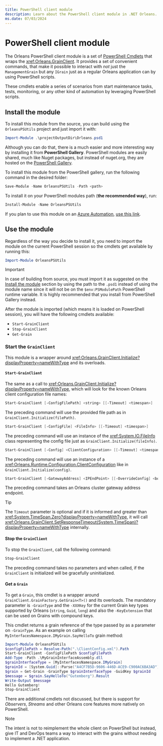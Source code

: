 ```yaml
---
title: PowerShell client module
description: Learn about the PowerShell client module in .NET Orleans.
ms.date: 07/03/2024
---
```


# PowerShell client module

The Orleans PowerShell client module is a set of [PowerShell Cmdlets](/powershell/scripting/developer/cmdlet/cmdlet-overview) that wraps the <xref:Orleans.GrainClient>. It provides a set of convenient commands, that make it possible to interact with _not_ just the `ManagementGrain` but any `IGrain` just as a regular Orleans application can by using PowerShell scripts.

These cmdlets enable a series of scenarios from start maintenance tasks, tests, monitoring, or any other kind of automation by leveraging PowerShell scripts.

## Install the module

To install this module from the source, you can build using the `OrleansPSUtils` project and just import it with:

```powershell
Import-Module .\projectOutputDir\Orleans.psd1
```

Although you can do that, there is a much easier and more interesting way by installing it from **PowerShell Gallery**. PowerShell modules are easily shared, much like Nuget packages, but instead of nuget.org, they are hosted on the [PowerShell Gallery](https://www.powershellgallery.com).

To install this module from the PowerShell gallery, run the following command in the desired folder:

```powershell
Save-Module -Name OrleansPSUtils -Path <path>
```

To install it on your PowerShell modules path (**the recommended way**), run:

```powershell
Install-Module -Name OrleansPSUtils
```

If you plan to use this module on an [Azure Automation](/azure/automation/overview), [use this link](https://www.powershellgallery.com/packages/Orleans/1.0.0/DeployItemToAzureAutomation?itemType=PSModule&requireLicenseAcceptance=False).

## Use the module

Regardless of the way you decide to install it, you need to import the module on the current PowerShell session so the cmdlets get available by running this:

```powershell
Import-Module OrleansPSUtils
```

> [!IMPORTANT]
> In case of building from source, you must import it as suggested on the [Install the module](#install-the-module) section by using the path to the `.psd1` instead of using the module name since it will not be on the `$env:PSModulePath` PowerShell runtime variable. It is highly recommended that you install from PowerShell Gallery instead.

After the module is imported (which means it is loaded on PowerShell session), you will have the following cmdlets available:

* `Start-GrainClient`
* `Stop-GrainClient`
* `Get-Grain`

### Start the `GrainClient`

This module is a wrapper around <xref:Orleans.GrainClient.Initialize?displayProperty=nameWithType> and its overloads.

#### `Start-GrainClient`

The same as a call to <xref:Orleans.GrainClient.Initialize?displayProperty=nameWithType>, which will look for the known Orleans client configuration file names:

```powershell
Start-GrainClient [-ConfigFilePath] <string> [[-Timeout] <timespan>]
```

The preceding command will use the provided file path as in `GrainClient.Initialize(filePath)`.

```powershell
Start-GrainClient [-ConfigFile] <FileInfo> [[-Timeout] <timespan>]
```

The preceding command will use an instance of the <xref:System.IO.FileInfo> class representing the config file just as `GrainClient.Initialize(fileInfo)`.

```powershell
Start-GrainClient [-Config] <ClientConfiguration> [[-Timeout] <timespan>]
```

The preceding command will use an instance of a <xref:Orleans.Runtime.Configuration.ClientConfiguration> like in `GrainClient.Initialize(config)`.

```powershell
Start-GrainClient [-GatewayAddress] <IPEndPoint> [[-OverrideConfig] <bool>] [[-Timeout] <timespan>]
```

The preceding command takes an Orleans cluster gateway address endpoint.

> [!TIP]
> The `Timeout` parameter is optional and if it is informed and greater than <xref:System.TimeSpan.Zero?displayProperty=nameWithType>, it will call <xref:Orleans.GrainClient.SetResponseTimeout(System.TimeSpan)?displayProperty=nameWithType> internally.

#### Stop the `GrainClient`

To stop the `GrainClient`, call the following command:

```powershell
Stop-GrainClient
```

The preceding command takes no parameters and when called, if the `GrainClient` is initialized will be gracefully uninitialized.

#### Get a `Grain`

To get a `Grain`, this cmdlet is a wrapper around `GrainClient.GrainFactory.GetGrain<T>()` and its overloads. The mandatory parameter is `-GrainType` and the `-XXXKey` for the current Grain key types supported by Orleans (`string`, `Guid`, `long`) and also the `-KeyExtension` that can be used on Grains with compound keys.

This cmdlet returns a grain reference of the type passed by as a parameter on `-GrainType`. As an example on calling `MyInterfacesNamespace.IMyGrain.SayHelloTo` grain method:

```powershell
Import-Module OrleansPSUtils
$configFilePath = Resolve-Path(".\ClientConfig.xml").Path
Start-GrainClient -ConfigFilePath $configFilePath
Add-Type -Path .\MyGrainInterfaceAssembly.dll
$grainInterfaceType = [MyInterfacesNamespace.IMyGrain]
$grainId = [System.Guid]::Parse("A4CF7B5D-9606-446D-ACE9-C900AC6BA3AD")
$grain = Get-Grain -GrainType $grainInterfaceType -GuidKey $grainId
$message = $grain.SayHelloTo("Gutemberg").Result
Write-Output $message
Hello Gutemberg!
Stop-GrainClient
```

There are additional cmdlets not discussed, but there is support for _Observers_, _Streams_ and other Orleans core features more natively on PowerShell.

> [!NOTE]
> The intent is not to reimplement the whole client on PowerShell but instead, give IT and DevOps teams a way to interact with the grains without needing to implement a .NET application.
